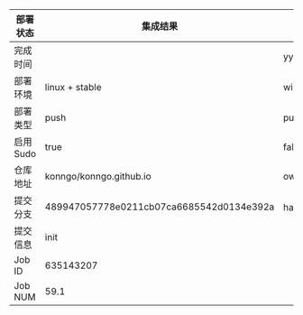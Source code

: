 部署状态 | 集成结果 | 参考值
---|---|---
完成时间 |  | yyyy-mm-dd hh:mm:ss
部署环境 | linux + stable | window | linux + stable
部署类型 | push | push | pull_request | api | cron
启用Sudo | true | false | true
仓库地址 | konngo/konngo.github.io | owner_name/repo_name
提交分支 | 489947057778e0211cb07ca6685542d0134e392a | hash 16位
提交信息 | init |
Job ID   | 635143207 |
Job NUM  | 59.1 |
